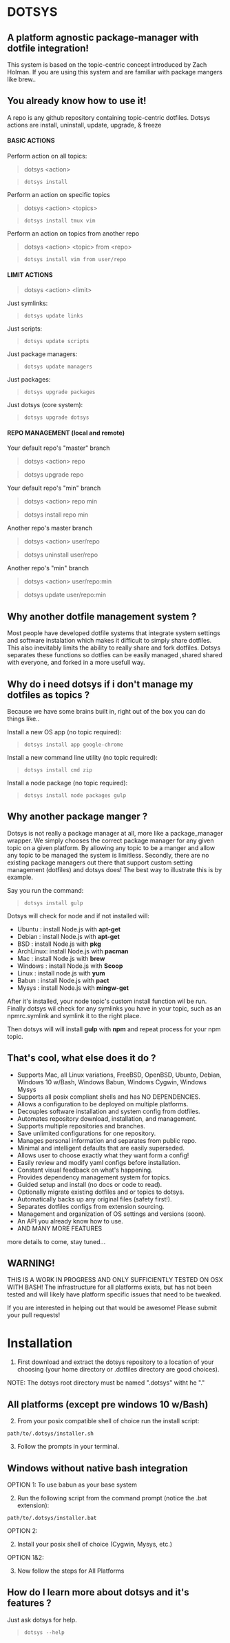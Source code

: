 DOTSYS
======

A platform agnostic package-manager with dotfile integration!
-------------------------------------------------------------

This system is based on the topic-centric concept introduced by Zach Holman.  If 
you are using this system and are familiar with package mangers like brew..

You already know how to use it!
-------------------------------

A repo is any github repository containing topic-centric dotfiles.
Dotsys actions are install, uninstall, update, upgrade, & freeze

#### BASIC ACTIONS

Perform action on all topics:
> dotsys \<action\>

> `dotsys install`

Perform an action on specific topics
> dotsys \<action\> \<topics\>

> `dotsys install tmux vim`

Perform an action on topics from another repo
> dotsys \<action\> \<topic\> from \<repo\>

> `dotsys install vim from user/repo`

#### LIMIT ACTIONS

> dotsys \<action\> \<limit\>

Just symlinks:
> `dotsys update links`

Just scripts:
> `dotsys update scripts`

Just package managers:
> `dotsys update managers`

Just packages:
> `dotsys upgrade packages`

Just dotsys (core system):
> `dotsys upgrade dotsys`

#### REPO MANAGEMENT (local and remote)

Your default repo's "master" branch
> dotsys \<action\> repo

> dotsys upgrade repo
           
Your default repo's "min" branch
> dotsys \<action\> repo min    

> dotsys install repo min

Another repo's master branch
> dotsys \<action\> user/repo  
    
> dotsys uninstall user/repo  

Another repo's "min" branch
> dotsys \<action\> user/repo:min  

> dotsys update user/repo:min


Why another dotfile management system ?
---------------------------------------

Most people have developed dotfile systems that integrate system settings and software instalation 
which makes it difficult to simply share dotfiles.  This also inevitably limits the ability to 
really share and fork dotfiles.  Dotsys separates these functions so dotfies can be easily managed 
,shared shared with everyone, and forked in a more usefull way.

Why do i need dotsys if i don't manage my dotfiles as topics ?
--------------------------------------------------------------

Because we have some brains built in, right out of the box you can do things like..

Install a new OS app (no topic required):
> `dotsys install app google-chrome`

Install a new command line utility (no topic required):
> `dotsys install cmd zip`

Install a node package (no topic required):
> `dotsys install node packages gulp`


Why another package manger ?
----------------------------

Dotsys is not really a package manager at all, more like a package_manager wrapper.  We simply chooses 
the correct package manager for any given topic on a given platform.  By allowing any topic to be a 
manger and allow any topic to be managed the system is limitless. Secondly, there are no existing package 
managers  out there that support custom setting management (dotfiles) and dotsys does!  The best way to 
illustrate this is by example.

Say you run the command:
> `dotsys install gulp`

Dotsys will check for node and if not installed will:
- Ubuntu   : install Node.js with **apt-get** 
- Debian   : install Node.js with **apt-get** 
- BSD      : install Node.js with **pkg**
- ArchLinux: install Node.js with **pacman** 
- Mac      : install Node.js with **brew**
- Windows  : install Node.js with **Scoop**
- Linux    : install node.js with **yum**
- Babun    : install Node.js with **pact**
- Mysys    : install Node.js with **mingw-get**

After it's installed, your node topic's custom install function wil be run. Finally dotsys wil check 
for any symlinks you have in your topic, such as an npmrc.symlink and symlink it to the right place.

Then dotsys will will install **gulp** with **npm** and repeat process for your npm topic.

That's cool, what else does it do ?
-----------------------------------

- Supports Mac, all Linux variations, FreeBSD, OpenBSD, Ubunto, Debian, Windows 10 w/Bash, Windows Babun, Windows Cygwin, Windows Mysys
- Supports all posix compliant shells and has NO DEPENDENCIES.
- Allows a configuration to be deployed on multiple platforms.
- Decouples software installation and system config from dotfiles.
- Automates repository download, installation, and management.
- Supports multiple repositories and branches.
- Save unlimited configurations for one repository.
- Manages personal information and separates from public repo. 
- Minimal and intelligent defaults that are easily superseded.
- Allows user to choose exactly what they want form a config!
- Easily review and modify yaml configs before installation.
- Constant visual feedback on what's happening.
- Provides dependency management system for topics.
- Guided setup and install (no docs or code to read).
- Optionally migrate existing dotfiles and or topics to dotsys.
- Automatically backs up any original files (safety first!).
- Separates dotfiles configs from extension sourcing.
- Management and organization of OS settings and versions (soon).
- An API you already know how to use.
- AND MANY MORE FEATURES

more details to come, stay tuned...

WARNING!
--------

THIS IS A WORK IN PROGRESS AND ONLY SUFFICIENTLY TESTED ON OSX WITH BASH!
The infrastructure for all platforms exists, but has not been tested
and will likely have platform specific issues that need to be tweaked.

If you are interested in helping out that would be awesome!
Please submit your pull requests!

Installation
============

1) First download and extract the dotsys repository to a location 
of your choosing (your home directory or .dotfiles directory are good choices).

NOTE: The dotsys root directory must be named ".dotsys" witht he "."

## All platforms (except pre windows 10 w/Bash)

2) From your posix compatible shell of choice run the install script:

`path/to/.dotsys/installer.sh`

3) Follow the prompts in your terminal.

## Windows without native bash integration

OPTION 1: To use babun as your base system

2) Run the following script from the command prompt (notice the .bat extension):
 
`path/to/.dotsys/installer.bat`

OPTION 2:

2) Install your posix shell of choice (Cygwin, Mysys, etc.)

OPTION 1&2: 

3) Now follow the steps for All Platforms

How do I learn more about dotsys and it's features ?
----------------------------------------------------

Just ask dotsys for help.
> `dotsys --help`







